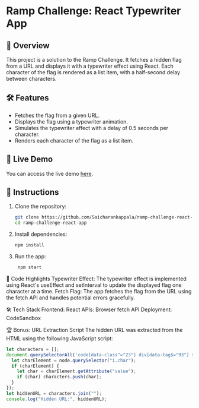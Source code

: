 # Ramp Challenge: React Typewriter App

## 🚀 Overview
This project is a solution to the Ramp Challenge. It fetches a hidden flag from a URL and displays it with a typewriter effect using React. Each character of the flag is rendered as a list item, with a half-second delay between characters.

## 🛠 Features
- Fetches the flag from a given URL.
- Displays the flag using a typewriter animation.
- Simulates the typewriter effect with a delay of 0.5 seconds per character.
- Renders each character of the flag as a list item.

## 🔗 Live Demo
You can access the live demo [here](<CodeSandbox Link>).

## 📝 Instructions
1. Clone the repository:
   ```bash
   git clone https://github.com/Saicharankappala/ramp-challenge-react-app.git
   cd ramp-challenge-react-app
2. Install dependencies:
   ```bash
   npm install
4.  Run the app:
     ```bash
      npm start

📜 Code Highlights
Typewriter Effect:
The typewriter effect is implemented using React's useEffect and setInterval to update the displayed flag one character at a time.
Fetch Flag:
The app fetches the flag from the URL using the fetch API and handles potential errors gracefully.

🛠 Tech Stack
Frontend: React
APIs: Browser fetch API
Deployment: CodeSandbox

🏆 Bonus: URL Extraction Script
The hidden URL was extracted from the HTML using the following JavaScript script:
```javascript
let characters = [];
document.querySelectorAll('code[data-class^="23"] div[data-tag$="93"] span[data-id*="21"]').forEach((node) => {
  let charElement = node.querySelector("i.char");
  if (charElement) {
    let char = charElement.getAttribute("value");
    if (char) characters.push(char);
  }
});
let hiddenURL = characters.join("");
console.log("Hidden URL:", hiddenURL);


